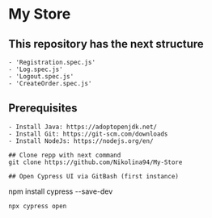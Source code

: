 # My Store


## This repository has the next structure
    - 'Registration.spec.js'
    - 'Log.spec.js'
    - 'Logout.spec.js'
    - 'CreateOrder.spec.js'

## Prerequisites

    - Install Java: https://adoptopenjdk.net/  
    - Install Git: https://git-scm.com/downloads  
    - Install NodeJs: https://nodejs.org/en/  

```
## Clone repp with next command
git clone https://github.com/Nikolina94/My-Store

## Open Cypress UI via GitBash (first instance)
```

npm install cypress --save-dev

```
npx cypress open

```
